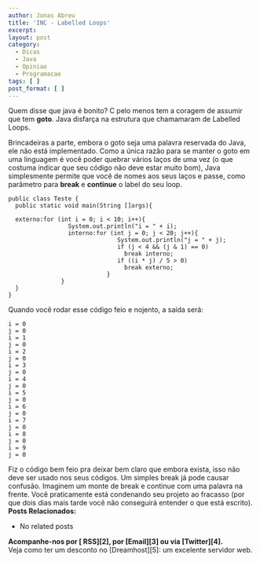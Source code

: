 ```yaml
---
author: Jonas Abreu
title: 'INC - Labelled Loops'
excerpt:
layout: post
category:
  - Dicas
  - Java
  - Opiniao
  - Programacao
tags: [ ]
post_format: [ ]
---
```

Quem disse que java é bonito? C pelo menos tem a coragem de assumir que tem **goto**. Java disfarça na estrutura que chamamaram de Labelled Loops.

Brincadeiras a parte, embora o goto seja uma palavra reservada do Java, ele não está implementado. Como a única razão para se manter o goto em uma linguagem é você poder quebrar vários laços de uma vez (o que costuma indicar que seu código não deve estar muito bom), Java simplesmente permite que você de nomes aos seus laços e passe, como parâmetro para **break** e **continue** o label do seu loop.

    
    public class Teste {
      public static void main(String []args){
    
      externo:for (int i = 0; i < 10; i++){
                     System.out.println("i = " + i);
                     interno:for (int j = 0; j < 20; j++){
                                   System.out.println("j = " + j);
                                   if (j < 4 && (j & 1) == 0)
                                     break interno;
                                   if ((i * j) / 5 > 0)
                                     break externo;
                                }
                   }
      }
    }
    

Quando você rodar esse código feio e nojento, a saída será:

    
    i = 0
    j = 0
    i = 1
    j = 0
    i = 2
    j = 0
    i = 3
    j = 0
    i = 4
    j = 0
    i = 5
    j = 0
    i = 6
    j = 0
    i = 7
    j = 0
    i = 8
    j = 0
    i = 9
    j = 0
    

Fiz o código bem feio pra deixar bem claro que embora exista, isso não deve ser usado nos seus códigos. Um simples break já pode causar confusão. Imaginem um monte de break e continue com uma palavra na frente. Você praticamente está condenando seu projeto ao fracasso (por que dois dias mais tarde você não conseguirá entender o que está escrito). 
**Posts Relacionados:** 
*   No related posts









**Acompanhe-nos por [ RSS][2], por [Email][3] ou via [Twitter][4].**  
Veja como ter um desconto no [Dreamhost][5]: um excelente servidor web.







